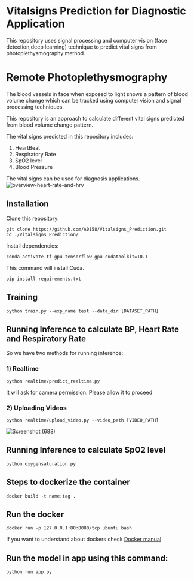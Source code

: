 # Vitalsigns Prediction for Diagnostic Application

This repository uses  signal processing and computer vision (face detection,deep learning) technique to predict vital signs from photoplethysmography method. 


# Remote Photoplethysmography

The blood vessels in face when exposed to light shows a pattern of blood volume change which can be tracked using computer vision and signal processing techniques. 


This repository is an approach to calculate different vital signs predicted from blood volume change pattern.

The vital signs predicted in this repository includes:
1) HeartBeat
2) Respiratory Rate
3) SpO2 level
4) Blood Pressure

The vital signs can be used for diagnosis applications.
![overview-heart-rate-and-hrv](https://user-images.githubusercontent.com/65164450/210617201-b3a6574b-1c3f-4db6-9bcd-2aa68f47d417.jpg)



## Installation 
Clone this repository:

```
git clone https://github.com/A0158/Vitalsigns_Prediction.git
cd ./Vitalsigns_Prediction/
```
Install dependencies:
```
conda activate tf-gpu tensorflow-gpu cudatoolkit=10.1
```
This command will install Cuda.
```
pip install requirements.txt
```
## Training 
```
python train.py --exp_name test --data_dir [DATASET_PATH] 
```
## Running Inference to calculate BP, Heart Rate and Respiratory Rate

So we have two methods for running inference:
### 1) Realtime
```
python realtime/predict_realtime.py 
```
It will ask for camera permission. Please allow it to proceed
### 2) Uploading Videos
```
python realtime/upload_video.py --video_path [VIDEO_PATH]

```
![Screenshot (688)](https://user-images.githubusercontent.com/65164450/210620999-1afa0ded-2df4-4a19-8a55-ca3351253298.png)

## Running Inference to calculate SpO2 level
```
python oxygensaturation.py
```


## Steps to dockerize the container
```
docker build -t name:tag .
```

## Run the docker
```
docker run -p 127.0.0.1:80:8080/tcp ubuntu bash
```
If you want to understand about dockers  check [Docker manual](https://docs.docker.com/desktop/)

## Run the model in app using this command:

```
python run app.py
```



